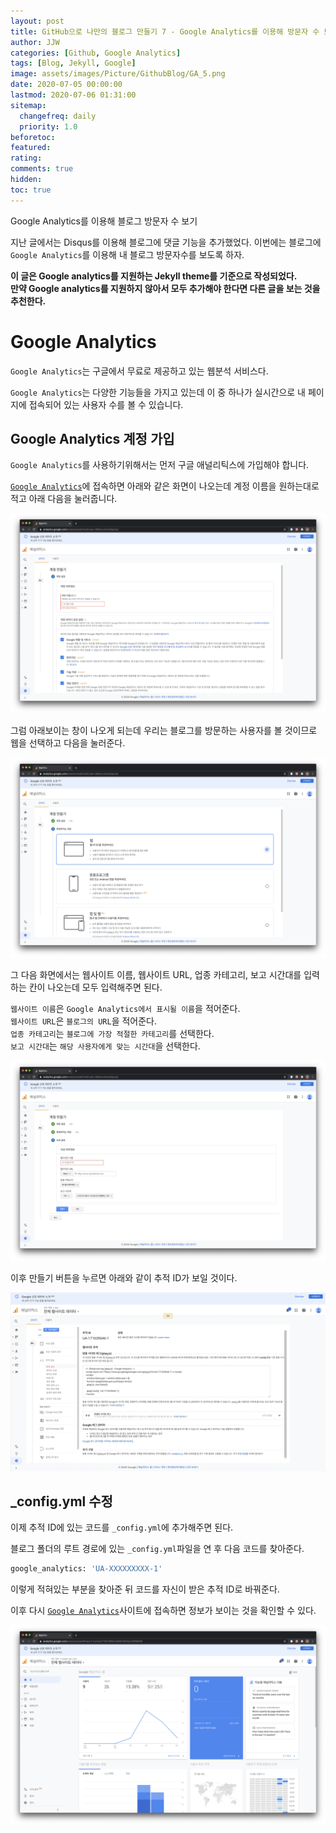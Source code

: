 ```yaml
---
layout: post
title: GitHub으로 나만의 블로그 만들기 7 - Google Analytics를 이용해 방문자 수 보기
author: JJW
categories: [Github, Google Analytics]
tags: [Blog, Jekyll, Google]
image: assets/images/Picture/GithubBlog/GA_5.png
date: 2020-07-05 00:00:00
lastmod: 2020-07-06 01:31:00
sitemap:
  changefreq: daily
  priority: 1.0
beforetoc:
featured:
rating:
comments: true
hidden:
toc: true
---
```


Google Analytics를 이용해 블로그 방문자 수 보기

지난 글에서는 Disqus를 이용해 블로그에 댓글 기능을 추가했었다.
이번에는 블로그에 `Google Analytics`를 이용해 내 블로그 방문자수를 보도록 하자.

**이 글은 Google analytics를 지원하는 Jekyll theme를 기준으로 작성되었다.**  
**만약 Google analytics를 지원하지 않아서 모두 추가해야 한다면 다른 글을 보는 것을 추천한다.**

# Google Analytics

`Google Analytics`는 구글에서 무료로 제공하고 있는 웹분석 서비스다.

`Google Analytics`는 다양한 기능들을 가지고 있는데 이 중 하나가 실시간으로 내 페이지에 접속되어 있는 사용자 수를 볼 수 있습니다.

## Google Analytics 계정 가입

`Google Analytics`를 사용하기위해서는 먼저 구글 애널리틱스에 가입해야 합니다.

[`Google Analytics`](https://analytics.google.com/analytics/web/?authuser=0#provision/SignUp/)에 접속하면 아래와 같은 화면이 나오는데 계정 이름을 원하는대로 적고 아래 다음을 눌러줍니다.

<img class="blogPict" src="/assets/images/picture/GithubBlog/GA_1.png">

그럼 아래보이는 창이 나오게 되는데 우리는 블로그를 방문하는 사용자를 볼 것이므로 웹을 선택하고 다음을 눌러준다.

<img class="blogPict" src="/assets/images/picture/GithubBlog/GA_2.png">

그 다음 화면에서는 웹사이트 이름, 웹사이트 URL, 업종 카테고리, 보고 시간대를 입력하는 칸이 나오는데 모두 입력해주면 된다.

`웹사이트 이름`은 `Google Analytics에서 표시될 이름`을 적어준다.  
`웹사이트 URL`은 `블로그의 URL`을 적어준다.  
`업종 카테고리`는 `블로그에 가장 적절한 카테고리`를 선택한다.  
`보고 시간대`는 `해당 사용자에게 맞는 시간대`을 선택한다.

<img class="blogPict" src="/assets/images/picture/GithubBlog/GA_3.png">

이후 만들기 버튼을 누르면 아래와 같이 추적 ID가 보일 것이다.

<img class="blogPict" src="/assets/images/picture/GithubBlog/GA_4.png">

## \_config.yml 수정

이제 추적 ID에 있는 코드를 `_config.yml`에 추가해주면 된다.

블로그 폴더의 루트 경로에 있는 `_config.yml`파일을 연 후 다음 코드를 찾아준다.

```sh
google_analytics: 'UA-XXXXXXXXX-1'
```

이렇게 적혀있는 부분을 찾아준 뒤 코드를 자신이 받은 추적 ID로 바꿔준다.

이후 다시 [`Google Analytics`](https://analytics.google.com/analytics/web/)사이트에 접속하면 정보가 보이는 것을 확인할 수 있다.

<img class="blogPict" src="/assets/images/picture/GithubBlog/GA_5.png">
